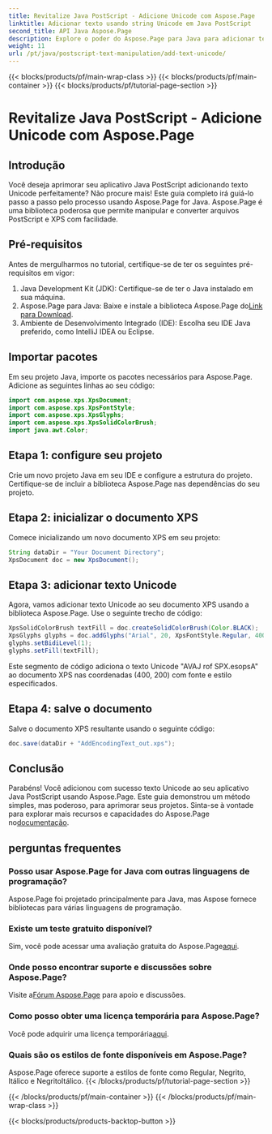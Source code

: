 ```yaml
---
title: Revitalize Java PostScript - Adicione Unicode com Aspose.Page
linktitle: Adicionar texto usando string Unicode em Java PostScript
second_title: API Java Aspose.Page
description: Explore o poder do Aspose.Page para Java para adicionar texto Unicode aos seus projetos PostScript. Siga nosso guia passo a passo para uma integração perfeita. Baixe Agora!
weight: 11
url: /pt/java/postscript-text-manipulation/add-text-unicode/
---
```


{{< blocks/products/pf/main-wrap-class >}}
{{< blocks/products/pf/main-container >}}
{{< blocks/products/pf/tutorial-page-section >}}

# Revitalize Java PostScript - Adicione Unicode com Aspose.Page

## Introdução
Você deseja aprimorar seu aplicativo Java PostScript adicionando texto Unicode perfeitamente? Não procure mais! Este guia completo irá guiá-lo passo a passo pelo processo usando Aspose.Page for Java. Aspose.Page é uma biblioteca poderosa que permite manipular e converter arquivos PostScript e XPS com facilidade.
## Pré-requisitos
Antes de mergulharmos no tutorial, certifique-se de ter os seguintes pré-requisitos em vigor:
1. Java Development Kit (JDK): Certifique-se de ter o Java instalado em sua máquina.
2.  Aspose.Page para Java: Baixe e instale a biblioteca Aspose.Page do[Link para Download](https://releases.aspose.com/page/java/).
3. Ambiente de Desenvolvimento Integrado (IDE): Escolha seu IDE Java preferido, como IntelliJ IDEA ou Eclipse.
## Importar pacotes
Em seu projeto Java, importe os pacotes necessários para Aspose.Page. Adicione as seguintes linhas ao seu código:
```java
import com.aspose.xps.XpsDocument;
import com.aspose.xps.XpsFontStyle;
import com.aspose.xps.XpsGlyphs;
import com.aspose.xps.XpsSolidColorBrush;
import java.awt.Color;
```
## Etapa 1: configure seu projeto
Crie um novo projeto Java em seu IDE e configure a estrutura do projeto. Certifique-se de incluir a biblioteca Aspose.Page nas dependências do seu projeto.
## Etapa 2: inicializar o documento XPS
Comece inicializando um novo documento XPS em seu projeto:
```java
String dataDir = "Your Document Directory";
XpsDocument doc = new XpsDocument();
```
## Etapa 3: adicionar texto Unicode
Agora, vamos adicionar texto Unicode ao seu documento XPS usando a biblioteca Aspose.Page. Use o seguinte trecho de código:
```java
XpsSolidColorBrush textFill = doc.createSolidColorBrush(Color.BLACK);
XpsGlyphs glyphs = doc.addGlyphs("Arial", 20, XpsFontStyle.Regular, 400f, 200f, "AVAJ rof SPX.esopsA");
glyphs.setBidiLevel(1);
glyphs.setFill(textFill);
```
Este segmento de código adiciona o texto Unicode "AVAJ rof SPX.esopsA" ao documento XPS nas coordenadas (400, 200) com fonte e estilo especificados.
## Etapa 4: salve o documento
Salve o documento XPS resultante usando o seguinte código:
```java
doc.save(dataDir + "AddEncodingText_out.xps");
```
## Conclusão
Parabéns! Você adicionou com sucesso texto Unicode ao seu aplicativo Java PostScript usando Aspose.Page. Este guia demonstrou um método simples, mas poderoso, para aprimorar seus projetos.
 Sinta-se à vontade para explorar mais recursos e capacidades do Aspose.Page no[documentação](https://reference.aspose.com/page/java/).
## perguntas frequentes
### Posso usar Aspose.Page for Java com outras linguagens de programação?
Aspose.Page foi projetado principalmente para Java, mas Aspose fornece bibliotecas para várias linguagens de programação.
### Existe um teste gratuito disponível?
 Sim, você pode acessar uma avaliação gratuita do Aspose.Page[aqui](https://releases.aspose.com/).
### Onde posso encontrar suporte e discussões sobre Aspose.Page?
 Visite a[Fórum Aspose.Page](https://forum.aspose.com/c/page/39) para apoio e discussões.
### Como posso obter uma licença temporária para Aspose.Page?
 Você pode adquirir uma licença temporária[aqui](https://purchase.aspose.com/temporary-license/).
### Quais são os estilos de fonte disponíveis em Aspose.Page?
Aspose.Page oferece suporte a estilos de fonte como Regular, Negrito, Itálico e NegritoItálico.
{{< /blocks/products/pf/tutorial-page-section >}}

{{< /blocks/products/pf/main-container >}}
{{< /blocks/products/pf/main-wrap-class >}}

{{< blocks/products/products-backtop-button >}}
